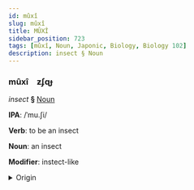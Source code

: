 ```yaml
---
id: mûxî
slug: mûxî
title: MÛXÎ
sidebar_position: 723
tags: [mûxî, Noun, Japonic, Biology, Biology 102]
description: insect § Noun
---
```


### mûxî&emsp;<span kind="abugida">ƶʄɋɟ</span>

*insect* **§** [Noun](../../tags/Noun)

**IPA**: /ˈmu.ʃi/

**Verb**: to be an insect

**Noun**: an insect

**Modifier**: instect-like

<details>
    <summary>Origin</summary>
    Japanese 虫 mushi /muɕi/<br/>
    <em>Japonic Language Family</em>
</details>